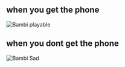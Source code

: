 ## when you get the phone
![Bambi playable](https://static.wikia.nocookie.net/fridaynightfunking/images/d/d0/BambiPlayableUp.png/revision/latest/scale-to-width-down/138?cb=20210828154805)
## when you dont get the phone
![Bambi Sad](https://cdn.discordapp.com/attachments/895016395648139314/921837820056846376/bambi_asad.png)
